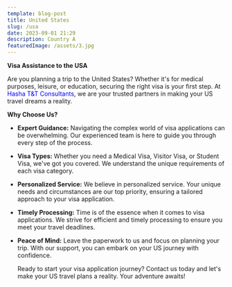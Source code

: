 ```yaml
---
template: blog-post
title: United States
slug: /usa
date: 2023-09-01 21:29
description: Country A
featuredImage: /assets/3.jpg
---
```

**Visa Assistance to the USA**

Are you planning a trip to the United States? Whether it's for medical purposes, leisure, or education, securing the right visa is your first step. At <span style="color: #0000FF;">Hasha T&T Consultants</span>[](https://sweet-biscuit-d7c629.netlify.app/), we are your trusted partners in making your US travel dreams a reality.

**Why Choose Us?**

* **Expert Guidance:** Navigating the complex world of visa applications can be overwhelming. Our experienced team is here to guide you through every step of the process.
* **Visa Types:** Whether you need a Medical Visa, Visitor Visa, or Student Visa, we've got you covered. We understand the unique requirements of each visa category.
* **Personalized Service:** We believe in personalized service. Your unique needs and circumstances are our top priority, ensuring a tailored approach to your visa application.
* **Timely Processing:** Time is of the essence when it comes to visa applications. We strive for efficient and timely processing to ensure you meet your travel deadlines.
* **Peace of Mind:** Leave the paperwork to us and focus on planning your trip. With our support, you can embark on your US journey with confidence.

  Ready to start your visa application journey? Contact us today and let's make your US travel plans a reality. Your adventure awaits!